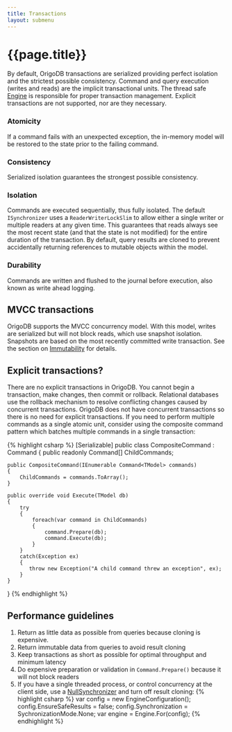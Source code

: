 ```yaml
---
title: Transactions
layout: submenu
---
```

# {{page.title}}
By default, OrigoDB transactions are serialized providing perfect isolation and the strictest possible consistency. Command and query execution (writes and reads) are the implicit transactional units. The thread safe [Engine](https://github.com/DevrexLabs/OrigoDB/blob/master/src/OrigoDB.Core/Engine.cs) is responsible for proper transaction management. Explicit transactions are not supported, nor are they necessary.

### Atomicity
If a command fails with an unexpected exception, the in-memory model will be restored to the state prior to the failing command.

### Consistency
Serialized isolation guarantees the strongest possible consistency.

### Isolation
Commands are executed sequentially, thus fully isolated. The default `ISynchronizer` uses a `ReaderWriterLockSlim` to allow either a single writer or multiple readers at any given time. This guarantees that reads always see the most recent state (and that the state is not modified) for the entire duration of the transaction. By default, query results are cloned to prevent accidentally returning references to mutable objects within the model.

### Durability
Commands are written and flushed to the journal before execution, also known as write ahead logging.


## MVCC transactions
OrigoDB supports the MVCC concurrency model. With this model, writes are serialized but will not block reads, which use snapshot isolation. Snapshots are based on the most recently committed write transaction. See the section on [Immutability](../../modeling/immutability) for details.

## Explicit transactions?
There are no explicit transactions in OrigoDB. You cannot begin a transaction, make changes, then commit or rollback. Relational databases use the rollback mechanism to resolve conflicting changes caused by concurrent transactions. OrigoDB does not have concurrent transactions so there is no need for explicit transactions. If you need to perform multiple commands as a single atomic unit, consider using the composite command pattern which batches multiple commands in a single transaction:

{% highlight csharp %}
[Serializable]
public class CompositeCommand<TModel> : Command<TModel>
{
	public readonly Command<TModel>[] ChildCommands;

	public CompositeCommand(IEnumerable Command<TModel> commands)
	{
		ChildCommands = commands.ToArray();
	}

	public override void Execute(TModel db)
	{
		try
		{
			foreach(var command in ChildCommands)
			{
				command.Prepare(db);
				command.Execute(db);
			}
		}
		catch(Exception ex)
		{
		   throw new Exception("A child command threw an exception", ex);
		}
	}
}
{% endhighlight %}

## Performance guidelines

1. Return as little data as possible from queries because cloning is expensive.
1. Return immutable data from queries to avoid result cloning
1. Keep transactions as short as possible for optimal throughput and minimum latency
1. Do expensive preparation or validation in `Command.Prepare()` because it will not block readers
1. If you have  a single threaded process, or control concurrency at the client side, use a [NullSynchronizer](https://github.com/DevrexLabs/OrigoDB/blob/master/src/OrigoDB.Core/Synchronization/NullSynchronizer.cs) and turn off result cloning:
{% highlight csharp %}
var config = new EngineConfiguration();
config.EnsureSafeResults = false;
config.Synchronization = SychronizationMode.None;
var engine = Engine.For<MyModel>(config);
{% endhighlight %}

